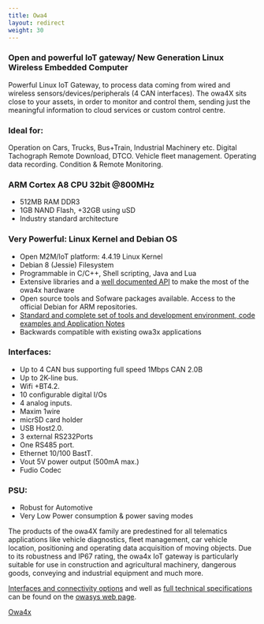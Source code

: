 ```yaml
---
title: Owa4
layout: redirect
weight: 30
---
```


### Open and powerful IoT gateway/ New Generation Linux Wireless Embedded Computer

Powerful Linux IoT Gateway, to process data coming from wired and wireless sensors/devices/peripherals (4 CAN interfaces). The owa4X sits close to your assets, in order to monitor and control them, sending just the meaningful information to cloud services or custom control centre.

### Ideal for:

Operation on Cars, Trucks, Bus+Train, Industrial Machinery etc. Digital Tachograph Remote Download, DTCO. Vehicle fleet management. Operating data recording. Condition & Remote Monitoring. 

### ARM Cortex A8 CPU 32bit @800MHz

 - 512MB RAM DDR3
 - 1GB NAND Flash, +32GB using uSD
 - Industry standard architecture
 
### Very Powerful: Linux Kernel and Debian OS

 - Open M2M/IoT platform: 4.4.19 Linux Kernel
 - Debian 8 (Jessie) Filesystem
 - Programmable in C/C++, Shell scripting, Java and Lua
 - Extensive libraries and a [well documented API](https://www.owasys.com/en/developers) to make the most of the owa4x hardware
 - Open source tools and Sofware packages available. Access to the official Debian for ARM repositories.
 - [Standard and complete set of tools and development environment, code examples and Application Notes](https://www.owasys.com/en/developers)
 - Backwards compatible with existing owa3x applications
 
### Interfaces:

 - Up to 4 CAN bus supporting full speed 1Mbps CAN 2.0B
 - Up to 2K-line bus.
 - Wifi +BT4.2.
 - 10 configurable digital I/Os
 - 4 analog inputs.
 - Maxim 1wire
 - micrSD card holder
 - USB Host2.0.
 - 3 external RS232Ports
 - One RS485 port.
 - Ethernet 10/100 BastT.
 - Vout 5V power output (500mA max.)
 - Fudio Codec

### PSU:

 - Robust for Automotive
 - Very Low Power consumption & power saving modes

The products of the owa4X family are predestined for all telematics applications like vehicle diagnostics, fleet management,  car vehicle location,  positioning and operating data acquisition of moving objects. Due to its robustness and IP67 rating, the owa4x IoT gateway is particularly suitable for use in construction and agricultural machinery, dangerous goods, conveying and industrial equipment and much more.

[Interfaces and connectivity options](https://www.owasys.com/en/products/owa4x#interfaces) and well as [full technical specifications](https://www.owasys.com/en/products/owa4x#technical) can be found on the [owasys web page](http://www.owasys.com/).

[Owa4x](http://www.owasys.com/en/products/owa4x)
